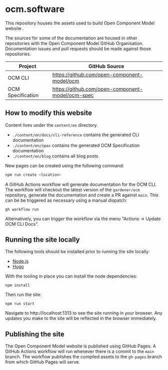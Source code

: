 # ocm.software

This repository houses the assets used to build Open Component Model website [](https://ocm.sofware).

The sources for some of the documentation are housed in other repositories with the Open Component Model GitHub Organisation. Documentation issues and pull requests should be made against those repositories.

| Project            | GitHub Source
| ------------------ | -------------
| OCM CLI            | <https://github.com/open-component-model/ocm>
| OCM Specification  | <https://github.com/open-component-model/ocm-spec>

## How to modify this website

Content lives under the `content/en` directory.

- `./content/en/docs/cli-reference` contains the generated CLI documentation
- `./content/en/spec` contains the generated OCM Specification documentation
- `./content/en/blog` contains all blog posts


New pages can be created using the following command:

```bash
npm run create <location>
```

A GitHub Actions workflow will generate documentation for the OCM CLI. The workflow will checkout the latest version of the `gardener/ocm` repository, generate the documentation and create a PR against `main`. This can be be triggered as necessary using a manual dispatch:

`gh workflow run`

Alternatively, you can trigger the workflow via the menu "Actions -> Update OCM CLI Docs".

## Running the site locally

The following tools should be installed prior to running the site locally:
- [Node.js](https://docs.npmjs.com/getting-started)
- [Hugo](https://gohugo.io/)

With the tooling in place you can install the node dependencies:

`npm install`

Then run the site:

`npm run start`

Navigate to http://localhost:1313 to see the site running in your browser. Any updates you make to the site will be reflected in the browser immediately.

## Publishing the site

The Open Component Model website is published using GitHub Pages. A GitHub Actions workflow will run whenever there is a commit to the `main` branch. The workflow publishes the compiled assets to the `gh-pages` branch from which GitHub Pages will serve.
